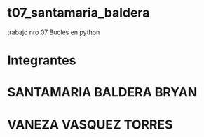 # t07_santamaria_baldera
trabajo nro 07 Bucles en python 

# Integrantes
# SANTAMARIA BALDERA BRYAN
# VANEZA VASQUEZ TORRES
